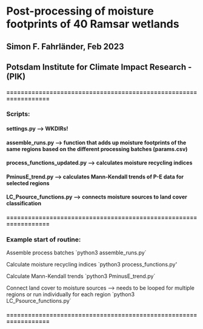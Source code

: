# Post-processing of moisture footprints of 40 Ramsar wetlands
## Simon F. Fahrländer, Feb 2023
## Potsdam Institute for Climate Impact Research - (PIK)

#### =================================================================
### Scripts: 
#### settings.py --> WKDIRs!
#### assemble_runs.py --> function that adds up moisture footprints of the same regions based on the different processing batches (params.csv)
#### process_functions_updated.py --> calculates moisture recycling indices 
#### PminusE_trend.py --> calculates Mann-Kendall trends of P-E data for selected regions 
#### LC_Psource_functions.py --> connects moisture sources to land cover classification
#### =================================================================


### Example start of routine: 

Assemble process batches 
`python3 assemble_runs.py´

Calculate moisture recycling indices 
`python3 process_functions.py' 

Calculate Mann-Kendall trends
`python3 PminusE_trend.py´

Connect land cover to moisture sources --> needs to be looped for multiple regions or run individually for each region 
`python3 LC_Psource_functions.py´

#### =================================================================
